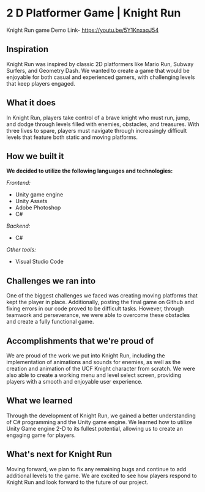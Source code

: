 # 2 D Platformer Game | Knight Run
Knight Run game
Demo Link- https://youtu.be/5Y1KnxaqJ54

## Inspiration
Knight Run was inspired by classic 2D platformers like Mario Run, Subway Surfers, and Geometry Dash. We wanted to create a game that would be enjoyable for both casual and experienced gamers, with challenging levels that keep players engaged.
## What it does
In Knight Run, players take control of a brave knight who must run, jump, and dodge through levels filled with enemies, obstacles, and treasures. With three lives to spare, players must navigate through increasingly difficult levels that feature both static and moving platforms.

## How we built it

**We decided to utilize the following languages and technologies:**

_Frontend:_

- Unity game engine
- Unity Assets
- Adobe Photoshop
- C#

_Backend:_

- C#

_Other tools:_

- Visual Studio Code

## Challenges we ran into
One of the biggest challenges we faced was creating moving platforms that kept the player in place. Additionally, posting the final game on Github and fixing errors in our code proved to be difficult tasks. However, through teamwork and perseverance, we were able to overcome these obstacles and create a fully functional game.
## Accomplishments that we're proud of
We are proud of the work we put into Knight Run, including the implementation of animations and sounds for enemies, as well as the creation and animation of the UCF Knight character from scratch. We were also able to create a working menu and level select screen, providing players with a smooth and enjoyable user experience.
## What we learned
Through the development of Knight Run, we gained a better understanding of C# programming and the Unity game engine. We learned how to utilize Unity Game engine 2-D to its fullest potential, allowing us to create an engaging game for players.
## What's next for Knight Run
Moving forward, we plan to fix any remaining bugs and continue to add additional levels to the game. We are excited to see how players respond to Knight Run and look forward to the future of our project.
